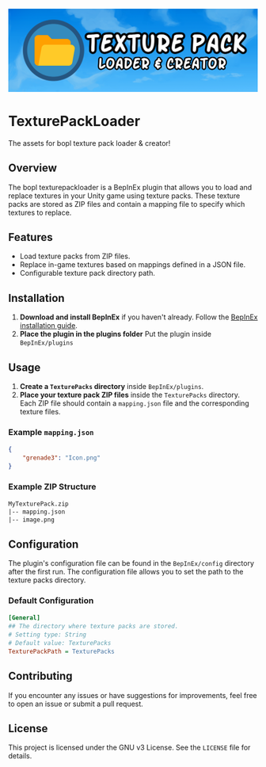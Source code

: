 ![TexturePackLoader](background.png)

# TexturePackLoader

The assets for bopl texture pack loader & creator!

## Overview

The bopl texturepackloader is a BepInEx plugin that allows you to load and replace textures in your Unity game using texture packs. These texture packs are stored as ZIP files and contain a mapping file to specify which textures to replace.

## Features

- Load texture packs from ZIP files.
- Replace in-game textures based on mappings defined in a JSON file.
- Configurable texture pack directory path.

## Installation

1. **Download and install BepInEx** if you haven't already. Follow the [BepInEx installation guide](https://bepinex.github.io/bepinex_docs/master/articles/user_guide/installation/index.html).
2. **Place the plugin in the plugins folder** Put the plugin inside `BepInEx/plugins`

## Usage

1. **Create a `TexturePacks` directory** inside `BepInEx/plugins`.
2. **Place your texture pack ZIP files** inside the `TexturePacks` directory. Each ZIP file should contain a `mapping.json` file and the corresponding texture files.

### Example `mapping.json`

```json
{
    "grenade3": "Icon.png"
}
```

### Example ZIP Structure

```plaintext
MyTexturePack.zip
|-- mapping.json
|-- image.png
```

## Configuration

The plugin's configuration file can be found in the `BepInEx/config` directory after the first run. The configuration file allows you to set the path to the texture packs directory.

### Default Configuration

```ini
[General]
## The directory where texture packs are stored.
# Setting type: String
# Default value: TexturePacks
TexturePackPath = TexturePacks
```

## Contributing

If you encounter any issues or have suggestions for improvements, feel free to open an issue or submit a pull request.

## License

This project is licensed under the GNU v3 License. See the `LICENSE` file for details.
